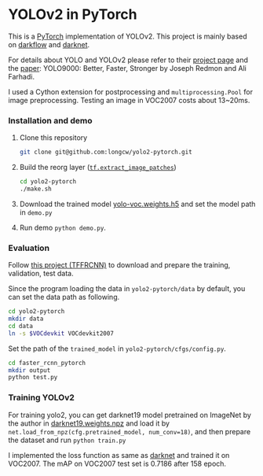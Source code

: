 # YOLOv2 in PyTorch
This is a [PyTorch](https://github.com/pytorch/pytorch)
implementation of YOLOv2.
This project is mainly based on [darkflow](https://github.com/thtrieu/darkflow)
and [darknet](https://github.com/pjreddie/darknet).

For details about YOLO and YOLOv2 please refer to their [project page](https://pjreddie.com/darknet/yolo/) 
and the [paper](https://arxiv.org/abs/1612.08242):
YOLO9000: Better, Faster, Stronger by Joseph Redmon and Ali Farhadi.

I used a Cython extension for postprocessing and 
`multiprocessing.Pool` for image preprocessing.
Testing an image in VOC2007 costs about 13~20ms. 

### Installation and demo
1. Clone this repository
    ```bash
    git clone git@github.com:longcw/yolo2-pytorch.git
    ```

2. Build the reorg layer ([`tf.extract_image_patches`](https://www.tensorflow.org/api_docs/python/tf/extract_image_patches))
    ```bash
    cd yolo2-pytorch
    ./make.sh
    ```
3. Download the trained model [yolo-voc.weights.h5](https://drive.google.com/open?id=0B4pXCfnYmG1WUUdtRHNnLWdaMEU) 
and set the model path in `demo.py`
4. Run demo `python demo.py`. 


### Evaluation
Follow [this project (TFFRCNN)](https://github.com/CharlesShang/TFFRCNN)
to download and prepare the training, validation, test data. 

Since the program loading the data in `yolo2-pytorch/data` by default,
you can set the data path as following.
```bash
cd yolo2-pytorch
mkdir data
cd data
ln -s $VOCdevkit VOCdevkit2007
```

Set the path of the `trained_model` in `yolo2-pytorch/cfgs/config.py`.
```bash
cd faster_rcnn_pytorch
mkdir output
python test.py
```

### Training YOLOv2
For training yolo2, you can get darknet19 model pretrained on ImageNet 
by the author in [darknet19.weights.npz](https://drive.google.com/file/d/0B4pXCfnYmG1WRG52enNpcV80aDg/view?usp=sharing)
and load it by `net.load_from_npz(cfg.pretrained_model, num_conv=18)`,
and then prepare the dataset and run `python train.py`

I implemented the loss function as same as [darknet](https://github.com/pjreddie/darknet)
and trained it on VOC2007. The mAP on VOC2007 test set is 0.7186 after 158 epoch.
